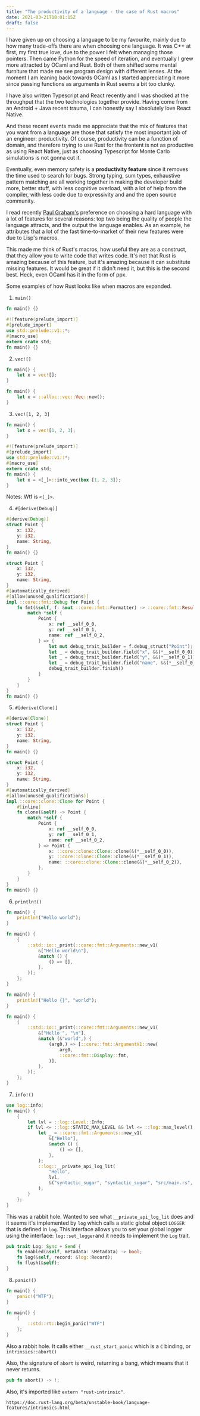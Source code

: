 ```yaml
---
title: "The productivity of a language - the case of Rust macros"
date: 2021-03-21T18:01:15Z
draft: false
---
```


I have given up on choosing a language to be my favourite, mainly due to how many trade-offs there are when choosing one language. It was C++ at first, my first true love, due to the power I felt when managing those pointers. Then came Python for the speed of iteration, and eventually I grew more attracted by OCaml and Rust. Both of them shifted some mental furniture that made me see program design with different lenses. At the moment I am leaning back towards OCaml as I started appreciating it more since passing functions as arguments in Rust seems a bit too clunky.

I have also written Typescript and React recently and I was shocked at the throughput that the two technologies together provide. Having come from an Android + Java recent trauma, I can honestly say I absolutely love React Native.

And these recent events made me appreciate that the mix of features that you want from a language are those that satisfy the most important job of an engineer: productivity. Of course, productivity can be a function of domain, and therefore trying to use Rust for the frontent is not as productive as using React Native, just as choosing Typescript for Monte Carlo simulations is not gonna cut it.

Eventually, even memory safety is a **productivity feature** since it removes the time used to search for bugs. Strong typing, sum types, exhaustive pattern matching are all working together in making the developer build more, better stuff, with less cognitive overload, with a lot of help from the compiler, with less code due to expressivity and and the open source community.

I read recently [Paul Graham's](http://www.paulgraham.com/avg.html) preference on choosing a hard language with a lot of features for several reasons: top two being the quality of people the language attracts, and the output the language enables. As an example, he attributes that a lot of the fast time-to-market of their new features were due to Lisp's macros.

This made me think of Rust's macros, how useful they are as a construct, that they allow you to write code that writes code. It's not that Rust is amazing because of this feature, but it's amazing because it can substitute missing features. It would be great if it didn't need it, but this is the second best. Heck, even OCaml has it in the form of ppx.

Some examples of how Rust looks like when macros are expanded.


1. `main()`

```rs
fn main() {}
```


```rs
#![feature(prelude_import)]
#[prelude_import]
use std::prelude::v1::*;
#[macro_use]
extern crate std;
fn main() {}
```

2. `vec![]`

```rs
fn main() {
    let x = vec![];
}
```

```rs
fn main() {
    let x = ::alloc::vec::Vec::new();
}
```

3. `vec![1, 2, 3]`
```rs
fn main() {
    let x = vec![1, 2, 3];
}
```

```rs
#![feature(prelude_import)]
#[prelude_import]
use std::prelude::v1::*;
#[macro_use]
extern crate std;
fn main() {
    let x = <[_]>::into_vec(box [1, 2, 3]);
}
```

Notes: Wtf is `<[_]>`.

4. `#[derive(Debug)]`

```rs
#[derive(Debug)]
struct Point {
    x: i32,
    y: i32,
    name: String,
}
fn main() {}
```

```rs
struct Point {
    x: i32,
    y: i32,
    name: String,
}
#[automatically_derived]
#[allow(unused_qualifications)]
impl ::core::fmt::Debug for Point {
    fn fmt(&self, f: &mut ::core::fmt::Formatter) -> ::core::fmt::Result {
        match *self {
            Point {
                x: ref __self_0_0,
                y: ref __self_0_1,
                name: ref __self_0_2,
            } => {
                let mut debug_trait_builder = f.debug_struct("Point");
                let _ = debug_trait_builder.field("x", &&(*__self_0_0));
                let _ = debug_trait_builder.field("y", &&(*__self_0_1));
                let _ = debug_trait_builder.field("name", &&(*__self_0_2));
                debug_trait_builder.finish()
            }
        }
    }
}
fn main() {}
```

5. `#[derive(Clone)]`

```rs
#[derive(Clone)]
struct Point {
    x: i32,
    y: i32,
    name: String,
}
fn main() {}
```

```rs
struct Point {
    x: i32,
    y: i32,
    name: String,
}
#[automatically_derived]
#[allow(unused_qualifications)]
impl ::core::clone::Clone for Point {
    #[inline]
    fn clone(&self) -> Point {
        match *self {
            Point {
                x: ref __self_0_0,
                y: ref __self_0_1,
                name: ref __self_0_2,
            } => Point {
                x: ::core::clone::Clone::clone(&(*__self_0_0)),
                y: ::core::clone::Clone::clone(&(*__self_0_1)),
                name: ::core::clone::Clone::clone(&(*__self_0_2)),
            },
        }
    }
}
fn main() {}
```

6. `println!()`
```rs
fn main() {
    println!("Hello world");
}
```

```rs
fn main() {
    {
        ::std::io::_print(::core::fmt::Arguments::new_v1(
            &["Hello world\n"],
            &match () {
                () => [],
            },
        ));
    };
}

```

```rs
fn main() {
    println!("Hello {}", "world");
}
```
```rs
fn main() {
    {
        ::std::io::_print(::core::fmt::Arguments::new_v1(
            &["Hello ", "\n"],
            &match (&"world",) {
                (arg0,) => [::core::fmt::ArgumentV1::new(
                    arg0,
                    ::core::fmt::Display::fmt,
                )],
            },
        ));
    };
}
```


7. `info!()`

```rs
use log::info;
fn main() {
    {
        let lvl = ::log::Level::Info;
        if lvl <= ::log::STATIC_MAX_LEVEL && lvl <= ::log::max_level() {
            let _ = ::core::fmt::Arguments::new_v1(
                &["Hello"],
                &match () {
                    () => [],
                },
            );
            ::log::__private_api_log_lit(
                "Hello",
                lvl,
                &("syntactic_sugar", "syntactic_sugar", "src/main.rs", 3u32),
            );
        }
    };
}
```

This was a rabbit hole. Wanted to see what `__private_api_log_lit` does and it seems it's implemented by `log` which calls a static global object `LOGGER` that is defined in `log`. This interface allows you to set your global logger using the interface: ```log::set_logger```and it needs to implement the `Log` trait.
```rs
pub trait Log: Sync + Send {
    fn enabled(&self, metadata: &Metadata) -> bool;
    fn log(&self, record: &log::Record);
    fn flush(&self);
}
```

8. `panic!()`

```rs
fn main() {
    panic!("WTF");
}
```

```rs
fn main() {
    {
        ::std::rt::begin_panic("WTF")
    };
}
```

Also a rabbit hole. It calls either `__rust_start_panic` which is a `C` binding, or `intrinsics::abort()`

Also, the signature of `abort` is weird, returning a bang, which means that it never returns.
```rs
pub fn abort() -> !;
```

Also, it's imported like `extern "rust-intrinsic"`.
```
https://doc.rust-lang.org/beta/unstable-book/language-features/intrinsics.html
```